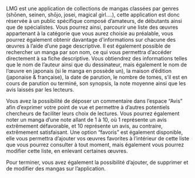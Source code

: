 LMG est une application de collections de mangas classées par genres (shōnen, seinen, shōjo, josei, magical girl….), cette application est donc réservée à un public spécifique composé d’amateurs, de débutants ainsi que de spécialistes. Vous pourrez ainsi, parcourir une liste des œuvres appartenant à la catégorie que vous aurez choisie au préalable, vous pourrez également obtenir davantage d'informations sur chacune des œuvres à l’aide d’une page descriptive. 
Il est également possible de rechercher un manga par son nom, ce qui vous permettra d’accéder directement à sa fiche descriptive.
Vous obtiendrez des informations telles que le nom de l’auteur ainsi que du dessinateur, mais également le nom de l’œuvre en japonais (si le manga en possède un), la maison d’édition (japonaise & française), la date de parution, le nombre de tomes, s’il est en cours de parution ou terminé, son synopsis, la note moyenne ainsi que les avis laissés par les lecteurs. 

Vous avez la possibilité de déposer un commentaire dans l’espace “Avis” afin d’exprimer votre point de vue et permettre à d’autres potentiels chercheurs de faciliter leurs choix de lectures.  Vous pourrez également noter un manga d’une note allant de 1 à 10, où 1 représente un avis extrêmement défavorable, et 10 représente un avis, au contraire, extrêmement satisfaisant. 
Une option “favoris” est également disponible, elle vous permettra d’ajouter vos œuvres favorites à l’intérieur de cette liste que vous pourrez consulter à tout moment, mais également vous pourrez modifier cette liste, en enlevant certaines œuvres.

Pour terminer, vous avez également la possibilité d’ajouter, de supprimer et de modifier des mangas sur l’application. 
